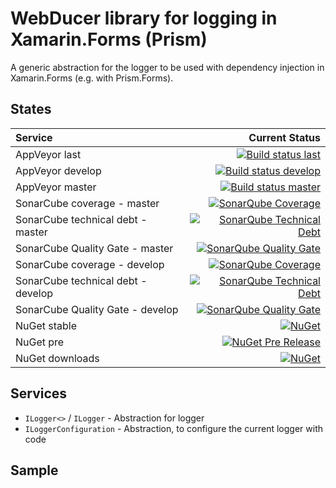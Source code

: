 # WebDucer library for logging in Xamarin.Forms (Prism)

A generic abstraction for the logger to be used with dependency injection in Xamarin.Forms (e.g. with Prism.Forms).

## States

| Service | Current Status |
| :------ | -------------: |
| AppVeyor last | [![Build status last](https://ci.appveyor.com/api/projects/status/mrn4h99t5auxc265?svg=true)](https://ci.appveyor.com/project/WebDucer/wd-logging) |
| AppVeyor develop | [![Build status develop](https://ci.appveyor.com/api/projects/status/mrn4h99t5auxc265/branch/develop?svg=true)](https://ci.appveyor.com/project/WebDucer/wd-logging/branch/develop) |
| AppVeyor master | [![Build status master](https://ci.appveyor.com/api/projects/status/mrn4h99t5auxc265/branch/master?svg=true)](https://ci.appveyor.com/project/WebDucer/wd-logging/branch/master) |
| SonarCube coverage - master | [![SonarQube Coverage](https://sonarcloud.io/api/project_badges/measure?project=WD.Logging&metric=coverage)](https://sonarcloud.io/dashboard?id=WD.Logging) |
| SonarCube technical debt - master | [![SonarQube Technical Debt](https://sonarcloud.io/api/project_badges/measure?project=WD.Logging&metric=sqale_index)](https://sonarcloud.io/dashboard?id=WD.Logging) |
| SonarCube Quality Gate - master | [![SonarQube Quality Gate](https://sonarcloud.io/api/project_badges/measure?project=WD.Logging&metric=alert_status)](https://sonarcloud.io/dashboard?id=WD.Logging) |
| SonarCube coverage - develop | [![SonarQube Coverage](https://sonarcloud.io/api/project_badges/measure?branch=develop&project=WD.Logging&metric=coverage)](https://sonarcloud.io/dashboard?branch=develop&id=WD.Logging) |
| SonarCube technical debt - develop | [![SonarQube Technical Debt](https://sonarcloud.io/api/project_badges/measure?branch=develop&project=WD.Logging&metric=sqale_index)](https://sonarcloud.io/dashboard?branch=develop&id=WD.Logging) |
| SonarCube Quality Gate - develop | [![SonarQube Quality Gate](https://sonarcloud.io/api/project_badges/measure?branch=develop&project=WD.Logging&metric=alert_status)](https://sonarcloud.io/dashboard?branch=develop&id=WD.Logging) |
| NuGet stable | [![NuGet](https://img.shields.io/nuget/v/WD.Logging.svg)](https://www.nuget.org/packages/WD.Logging) |
| NuGet pre | [![NuGet Pre Release](https://img.shields.io/nuget/vpre/WD.Logging.svg)](https://www.nuget.org/packages/WD.Logging) |
| NuGet downloads | [![NuGet](https://img.shields.io/nuget/dt/WD.Logging.svg)](https://www.nuget.org/packages/WD.Logging) |

## Services

- `ILogger<>` / `ILogger` - Abstraction for logger
- `ILoggerConfiguration` - Abstraction, to configure the current logger with code

## Sample
